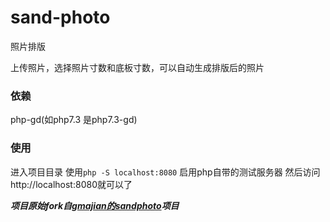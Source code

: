 sand-photo
=========
照片排版

上传照片，选择照片寸数和底板寸数，可以自动生成排版后的照片

### 依赖
php-gd(如php7.3 是php7.3-gd)

### 使用
进入项目目录
使用`php -S localhost:8080` 启用php自带的测试服务器
然后访问http://localhost:8080就可以了




***项目原始fork自[gmajian的sandphoto](https://github.com/gmajian/sandphoto)项目***
